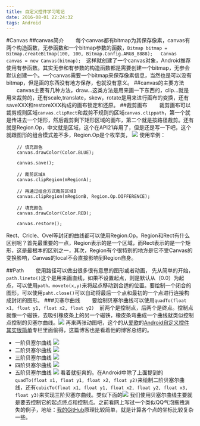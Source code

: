 ```yaml
---
title: 自定义控件学习笔记
date: 2016-08-01 22:24:32
tags: Android
---
```

#Canvas
##canvas简介
&emsp;&emsp;每个canvas都有bitmap为其保存像素，canvas有两个构造函数，无参函数和一个bitmap参数的函数，`Bitmap bitmap = Bitmap.createBitmap(100, 100, Bitmap.Config.ARGB_8888);  
        Canvas canvas = new Canvas(bitmap);  `这样就创建了一个canvas对象，Android推荐使用有参函数。其实无参和有参数的构造函数都是需要创建一个bitmap，无参会默认创建一个。一个canvas需要一个bitmap来保存像素信息，当然也是可以没有bitmap，但是画的东西没有地方保存，也就没有意义。<!--more-->
##canvas的主要方法
&emsp;&emsp;canvas主要有几种方法，draw...这类方法是用来画一下东西的，clip...就是用来裁剪的，还有scale,translate，skew，rotate是用来进行画布的变换，还有saveXXX和restoreXXX构成的画布锁定和还原。
##裁剪画布
&emsp;&emsp;裁剪画布可以裁剪规则区域`canvas.clipRect`和裁剪不规则的区域`canvas.clippath`，第一个就是传进去一个矩形，然后裁剪剩下矩形区域的画布，第二个就是按路径裁剪。还有就是Region.Op，中文就是区域，这个在API21弃用了，但是还是写一下吧，这个就跟图形的组合模式差不多，Region.Op是个枚举类，
![][1]
使用举例：

        // 填充颜色  
        canvas.drawColor(Color.BLUE);  
  
        canvas.save();  
  
        // 裁剪区域A  
        canvas.clipRegion(mRegionA);  
  
        // 再通过组合方式裁剪区域B  
        canvas.clipRegion(mRegionB, Region.Op.DIFFERENCE);  
  
        // 填充颜色  
        canvas.drawColor(Color.RED);  
  
        canvas.restore(); 
Rect、Cricle、Ovel等封闭的曲线都可以使用Region.Op。Region和Rect有什么区别呢？首先最重要的一点，Region表示的是一个区域，而Rect表示的是一个矩形，这是最根本的区别之一，其次，Region有个很特别的地方是它不受Canvas的变换影响，Canvas的local不会直接影响到Region自身。

##Path
&emsp;&emsp;使用路径可以做出很多很有意思的图形或者动画，
先从简单的开始，`path.lineto()`这个是用来画直线，如果不设置起点，则是默认从（0.0）为起点，可以使用`path。moveto(x,y)`来将起点移动到合适的位置。要绘制一个闭合的图形，可以使用`paht.close()`可以自动将最后一个点和最初的一个点进行连接构成封闭的图形。
###贝塞尔曲线
&emsp;&emsp;要绘制贝塞尔曲线可以使用`quadTo(float x1, float y1, float x2, float y2)  `前两个是控制点，后两个是终点。控制点就像一个磁铁，去吸引橡皮条上的另一个磁铁，橡皮条弯曲成一个曲线就类似控制点控制的贝塞尔曲线。![][2]
再来两张动图吧，这个的从[爱歌][3]的[Android自定义控件其实很简单][4]专栏里面偷得，这篇博客也是看着他的博客总结的。

 - 一阶贝塞尔曲线
  ![][5]
 - 二阶贝塞尔曲线
![][6]
 - 三阶贝塞尔曲线
![][7]
 - 四阶贝塞尔曲线
 ![][8]
 - 五阶贝塞尔曲线
  ![][9]
看着就挺爽的。在Android中除了上面提到的`quadTo(float x1, float y1, float x2, float y2)`来绘制二阶贝塞尔曲线，还有`cubicTo(float x1, float y1, float x2, float y2, float x3, float y3)`来实现三阶贝塞尔曲线。类似下面的![][10]
我们使用贝塞尔曲线主要就是要去控制它的起点终点和控制点。之前看网上写过一个类似QQ气泡拖拽消失的例子，地址：[我的GitHub][11]原理比较简单，就是计算各个点的坐标比较复杂一些。


  [1]: http://img.blog.csdn.net/20141216162324031?watermark/2/text/aHR0cDovL2Jsb2cuY3Nkbi5uZXQvYWlnZXN0dWRpbw==/font/5a6L5L2T/fontsize/400/fill/I0JBQkFCMA==/dissolve/70/gravity/Center
  [2]: http://img.blog.csdn.net/20141216160213685
  [3]: http://blog.csdn.net/aigestudio/article/details/41960507
  [4]: http://blog.csdn.net/column/details/androidcustomview.html
  [5]: http://img.blog.csdn.net/20141216154914760
  [6]: http://img.blog.csdn.net/20141216155508803
  [7]: http://img.blog.csdn.net/20141216155707332
  [8]: http://img.blog.csdn.net/20141216155817984
  [9]: http://img.blog.csdn.net/20141216155848359
  [10]: http://img.blog.csdn.net/20141216160322419
  [11]: https://github.com/70kg/Android-Studio-Project/blob/master/app/src/main/java/com/com/mr_wrong/Bezier/BezierView.java